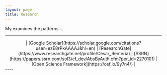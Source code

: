 ```yaml
---
layout: page
title: Research
---
```

My examines the patterns....


----
<center>  | [Google Scholar](https://scholar.google.com/citations?user=ezE8rPkAAAAJ&hl=en) | [ResearchGate](https://www.researchgate.net/profile/Cesar_Renteria) | [SSRN](https://papers.ssrn.com/sol3/cf_dev/AbsByAuth.cfm?per_id=2270101) | [Open Science Framework](https://osf.io/9y7n4/) | </center>
----




<!--stackedit_data:
eyJoaXN0b3J5IjpbMTU0MjU3MTQwOCwtODkwNTA4MDIxLC01MD
M2MDIxOTBdfQ==
-->
